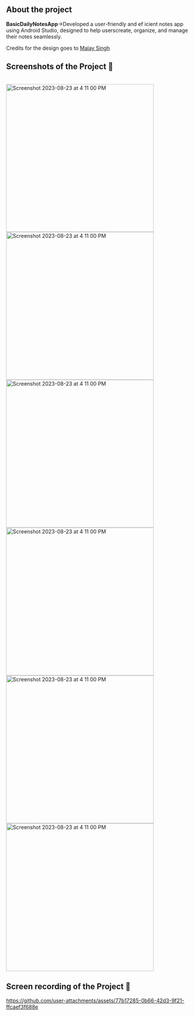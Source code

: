 <h2>About the project</h2>

<p><b>BasicDailyNotesApp</b>->Developed a user-friendly and ef icient notes app using Android Studio, designed to help userscreate, organize, and manage
their notes seamlessly.</p>

<p>Credits for the design goes to <a href=https://www.linkedin.com/in/malay-singh-73881322b/'>Malay Singh</a></p>


<h2>Screenshots of the Project 📸</h2>
<br>

<img width="400" alt="Screenshot 2023-08-23 at 4 11 00 PM" src="https://github.com/user-attachments/assets/3620bc61-1313-4a6c-948d-26b5ba242827">
<img width="400" alt="Screenshot 2023-08-23 at 4 11 00 PM" src="https://github.com/user-attachments/assets/029ad10a-8eec-4056-a878-d5c342b3f520"><br>
<img width="400" alt="Screenshot 2023-08-23 at 4 11 00 PM" src="https://github.com/user-attachments/assets/7ead6326-dc5b-43b4-96db-8eb39f21ece6">
<img width="400" alt="Screenshot 2023-08-23 at 4 11 00 PM" src="https://github.com/user-attachments/assets/70b07ee9-1910-4321-b258-a950f0d23fde"><br>
<img width="400" alt="Screenshot 2023-08-23 at 4 11 00 PM" src="https://github.com/user-attachments/assets/3bb3354a-7632-4088-93e4-9d944056e46a">
<img width="400" alt="Screenshot 2023-08-23 at 4 11 00 PM" src="https://github.com/user-attachments/assets/2166706e-9a46-4f05-96c1-c010cbb06498"><br>

<h2>Screen recording of the Project 📸</h2>

https://github.com/user-attachments/assets/77b17285-0b66-42d3-9f21-ffcaef3f688e
